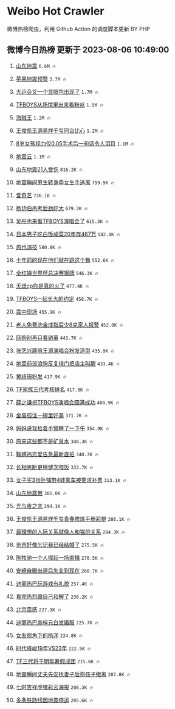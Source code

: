 # Weibo Hot Crawler 



微博热榜爬虫，利用 Github Action 的调度脚本更新 BY PHP 


## 微博今日热榜 更新于 2023-08-06 10:49:00 
1. [山东地震](https://s.weibo.com/weibo?q=%E5%B1%B1%E4%B8%9C%E5%9C%B0%E9%9C%87&t=31&band_rank=1&Refer=top) `6.6M 🔥` 

1. [苹果地震预警](https://s.weibo.com/weibo?q=%E8%8B%B9%E6%9E%9C%E5%9C%B0%E9%9C%87%E9%A2%84%E8%AD%A6&t=31&band_rank=2&Refer=top) `3.7M 🔥` 

1. [大运会又一个显眼包出现了](https://s.weibo.com/weibo?q=%23%E5%A4%A7%E8%BF%90%E4%BC%9A%E5%8F%88%E4%B8%80%E4%B8%AA%E6%98%BE%E7%9C%BC%E5%8C%85%E5%87%BA%E7%8E%B0%E4%BA%86%23&t=31&band_rank=3&Refer=top) `1.7M 🔥` 

1. [TFBOYS从场馆里出来看粉丝](https://s.weibo.com/weibo?q=%23TFBOYS%E4%BB%8E%E5%9C%BA%E9%A6%86%E9%87%8C%E5%87%BA%E6%9D%A5%E7%9C%8B%E7%B2%89%E4%B8%9D%23&t=31&band_rank=4&Refer=top) `1.5M 🔥` 

1. [海贼王](https://s.weibo.com/weibo?q=%E6%B5%B7%E8%B4%BC%E7%8E%8B&t=31&band_rank=5&Refer=top) `1.2M 🔥` 

1. [王俊凯王源易烊千玺同台比心](https://s.weibo.com/weibo?q=%23%E7%8E%8B%E4%BF%8A%E5%87%AF%E7%8E%8B%E6%BA%90%E6%98%93%E7%83%8A%E5%8D%83%E7%8E%BA%E5%90%8C%E5%8F%B0%E6%AF%94%E5%BF%83%23&t=31&band_rank=6&Refer=top) `1.2M 🔥` 

1. [8岁女孩视力仅0.05手术后一句话令人泪目](https://s.weibo.com/weibo?q=%238%E5%B2%81%E5%A5%B3%E5%AD%A9%E8%A7%86%E5%8A%9B%E4%BB%850.05%E6%89%8B%E6%9C%AF%E5%90%8E%E4%B8%80%E5%8F%A5%E8%AF%9D%E4%BB%A4%E4%BA%BA%E6%B3%AA%E7%9B%AE%23&t=31&band_rank=7&Refer=top) `1.1M 🔥` 

1. [地震云](https://s.weibo.com/weibo?q=%E5%9C%B0%E9%9C%87%E4%BA%91&t=31&band_rank=8&Refer=top) `1.1M 🔥` 

1. [山东地震21人受伤](https://s.weibo.com/weibo?q=%23%E5%B1%B1%E4%B8%9C%E5%9C%B0%E9%9C%8721%E4%BA%BA%E5%8F%97%E4%BC%A4%23&t=31&band_rank=9&Refer=top) `816.2K 🔥` 

1. [地震瞬间男生转身牵女生手逃离](https://s.weibo.com/weibo?q=%23%E5%9C%B0%E9%9C%87%E7%9E%AC%E9%97%B4%E7%94%B7%E7%94%9F%E8%BD%AC%E8%BA%AB%E7%89%B5%E5%A5%B3%E7%94%9F%E6%89%8B%E9%80%83%E7%A6%BB%23&t=31&band_rank=10&Refer=top) `759.9K 🔥` 

1. [爱奇艺](https://s.weibo.com/weibo?q=%E7%88%B1%E5%A5%87%E8%89%BA&t=31&band_rank=11&Refer=top) `726.1K 🔥` 

1. [杨玏伯邑考后劲好大](https://s.weibo.com/weibo?q=%23%E6%9D%A8%E7%8E%8F%E4%BC%AF%E9%82%91%E8%80%83%E5%90%8E%E5%8A%B2%E5%A5%BD%E5%A4%A7%23&t=31&band_rank=12&Refer=top) `679.3K 🔥` 

1. [吴彤也来看TFBOYS演唱会了](https://s.weibo.com/weibo?q=%23%E5%90%B4%E5%BD%A4%E4%B9%9F%E6%9D%A5%E7%9C%8BTFBOYS%E6%BC%94%E5%94%B1%E4%BC%9A%E4%BA%86%23&t=31&band_rank=13&Refer=top) `615.3K 🔥` 

1. [日本男子吃白饭咸菜20年存467万](https://s.weibo.com/weibo?q=%23%E6%97%A5%E6%9C%AC%E7%94%B7%E5%AD%90%E5%90%83%E7%99%BD%E9%A5%AD%E5%92%B8%E8%8F%9C20%E5%B9%B4%E5%AD%98467%E4%B8%87%23&t=31&band_rank=14&Refer=top) `582.8K 🔥` 

1. [周也演技](https://s.weibo.com/weibo?q=%E5%91%A8%E4%B9%9F%E6%BC%94%E6%8A%80&t=31&band_rank=15&Refer=top) `580.8K 🔥` 

1. [十年前的现在他们就在跳这个舞](https://s.weibo.com/weibo?q=%E5%8D%81%E5%B9%B4%E5%89%8D%E7%9A%84%E7%8E%B0%E5%9C%A8%E4%BB%96%E4%BB%AC%E5%B0%B1%E5%9C%A8%E8%B7%B3%E8%BF%99%E4%B8%AA%E8%88%9E&t=31&band_rank=16&Refer=top) `552.6K 🔥` 

1. [全红婵世界杯总决赛银牌](https://s.weibo.com/weibo?q=%23%E5%85%A8%E7%BA%A2%E5%A9%B5%E4%B8%96%E7%95%8C%E6%9D%AF%E6%80%BB%E5%86%B3%E8%B5%9B%E9%93%B6%E7%89%8C%23&t=31&band_rank=17&Refer=top) `546.3K 🔥` 

1. [夭璟cp你是真的火了](https://s.weibo.com/weibo?q=%E5%A4%AD%E7%92%9Fcp%E4%BD%A0%E6%98%AF%E7%9C%9F%E7%9A%84%E7%81%AB%E4%BA%86&t=31&band_rank=18&Refer=top) `477.4K 🔥` 

1. [TFBOYS一起长大的约定](https://s.weibo.com/weibo?q=TFBOYS%E4%B8%80%E8%B5%B7%E9%95%BF%E5%A4%A7%E7%9A%84%E7%BA%A6%E5%AE%9A&t=31&band_rank=19&Refer=top) `458.7K 🔥` 

1. [震中现场](https://s.weibo.com/weibo?q=%23%E9%9C%87%E4%B8%AD%E7%8E%B0%E5%9C%BA%23&t=31&band_rank=20&Refer=top) `455.9K 🔥` 

1. [老人免费洗金戒指后少8克家人报警](https://s.weibo.com/weibo?q=%23%E8%80%81%E4%BA%BA%E5%85%8D%E8%B4%B9%E6%B4%97%E9%87%91%E6%88%92%E6%8C%87%E5%90%8E%E5%B0%918%E5%85%8B%E5%AE%B6%E4%BA%BA%E6%8A%A5%E8%AD%A6%23&t=31&band_rank=21&Refer=top) `452.0K 🔥` 

1. [网购别再只看销量](https://s.weibo.com/weibo?q=%E7%BD%91%E8%B4%AD%E5%88%AB%E5%86%8D%E5%8F%AA%E7%9C%8B%E9%94%80%E9%87%8F&t=31&band_rank=22&Refer=top) `443.7K 🔥` 

1. [张艺兴鹿晗王源演唱会粉发造型](https://s.weibo.com/weibo?q=%23%E5%BC%A0%E8%89%BA%E5%85%B4%E9%B9%BF%E6%99%97%E7%8E%8B%E6%BA%90%E6%BC%94%E5%94%B1%E4%BC%9A%E7%B2%89%E5%8F%91%E9%80%A0%E5%9E%8B%23&t=31&band_rank=23&Refer=top) `435.9K 🔥` 

1. [地震前流浪狗反复挠门把店主叫醒](https://s.weibo.com/weibo?q=%23%E5%9C%B0%E9%9C%87%E5%89%8D%E6%B5%81%E6%B5%AA%E7%8B%97%E5%8F%8D%E5%A4%8D%E6%8C%A0%E9%97%A8%E6%8A%8A%E5%BA%97%E4%B8%BB%E5%8F%AB%E9%86%92%23&t=31&band_rank=24&Refer=top) `433.4K 🔥` 

1. [黄绮珊粉发](https://s.weibo.com/weibo?q=%23%E9%BB%84%E7%BB%AE%E7%8F%8A%E7%B2%89%E5%8F%91%23&t=31&band_rank=25&Refer=top) `417.9K 🔥` 

1. [TF家族三代考核排名](https://s.weibo.com/weibo?q=%23TF%E5%AE%B6%E6%97%8F%E4%B8%89%E4%BB%A3%E8%80%83%E6%A0%B8%E6%8E%92%E5%90%8D%23&t=31&band_rank=26&Refer=top) `417.5K 🔥` 

1. [薛之谦祝TFBOYS演唱会圆满成功](https://s.weibo.com/weibo?q=%23%E8%96%9B%E4%B9%8B%E8%B0%A6%E7%A5%9DTFBOYS%E6%BC%94%E5%94%B1%E4%BC%9A%E5%9C%86%E6%BB%A1%E6%88%90%E5%8A%9F%23&t=31&band_rank=27&Refer=top) `408.9K 🔥` 

1. [金晨孤注一掷里好美](https://s.weibo.com/weibo?q=%E9%87%91%E6%99%A8%E5%AD%A4%E6%B3%A8%E4%B8%80%E6%8E%B7%E9%87%8C%E5%A5%BD%E7%BE%8E&t=31&band_rank=28&Refer=top) `371.7K 🔥` 

1. [妈妈说我抬着手臂睡了一下午](https://s.weibo.com/weibo?q=%23%E5%A6%88%E5%A6%88%E8%AF%B4%E6%88%91%E6%8A%AC%E7%9D%80%E6%89%8B%E8%87%82%E7%9D%A1%E4%BA%86%E4%B8%80%E4%B8%8B%E5%8D%88%23&t=31&band_rank=29&Refer=top) `354.9K 🔥` 

1. [原来这些都不是矿泉水](https://s.weibo.com/weibo?q=%E5%8E%9F%E6%9D%A5%E8%BF%99%E4%BA%9B%E9%83%BD%E4%B8%8D%E6%98%AF%E7%9F%BF%E6%B3%89%E6%B0%B4&t=31&band_rank=30&Refer=top) `348.3K 🔥` 

1. [鞠婧祎恋爱告急最新直拍](https://s.weibo.com/weibo?q=%23%E9%9E%A0%E5%A9%A7%E7%A5%8E%E6%81%8B%E7%88%B1%E5%91%8A%E6%80%A5%E6%9C%80%E6%96%B0%E7%9B%B4%E6%8B%8D%23&t=31&band_rank=31&Refer=top) `340.7K 🔥` 

1. [长相思断更檀健次喂饭](https://s.weibo.com/weibo?q=%23%E9%95%BF%E7%9B%B8%E6%80%9D%E6%96%AD%E6%9B%B4%E6%AA%80%E5%81%A5%E6%AC%A1%E5%96%82%E9%A5%AD%23&t=31&band_rank=32&Refer=top) `333.7K 🔥` 

1. [女子买3张卧铺带4娃乘车被要求补票](https://s.weibo.com/weibo?q=%23%E5%A5%B3%E5%AD%90%E4%B9%B03%E5%BC%A0%E5%8D%A7%E9%93%BA%E5%B8%A64%E5%A8%83%E4%B9%98%E8%BD%A6%E8%A2%AB%E8%A6%81%E6%B1%82%E8%A1%A5%E7%A5%A8%23&t=31&band_rank=33&Refer=top) `313.1K 🔥` 

1. [山东地震带](https://s.weibo.com/weibo?q=%E5%B1%B1%E4%B8%9C%E5%9C%B0%E9%9C%87%E5%B8%A6&t=31&band_rank=34&Refer=top) `301.0K 🔥` 

1. [光与夜之恋](https://s.weibo.com/weibo?q=%E5%85%89%E4%B8%8E%E5%A4%9C%E4%B9%8B%E6%81%8B&t=31&band_rank=35&Refer=top) `294.1K 🔥` 

1. [王俊凯王源易烊千玺青春修炼手册彩排](https://s.weibo.com/weibo?q=%23%E7%8E%8B%E4%BF%8A%E5%87%AF%E7%8E%8B%E6%BA%90%E6%98%93%E7%83%8A%E5%8D%83%E7%8E%BA%E9%9D%92%E6%98%A5%E4%BF%AE%E7%82%BC%E6%89%8B%E5%86%8C%E5%BD%A9%E6%8E%92%23&t=31&band_rank=36&Refer=top) `286.1K 🔥` 

1. [最理想的人际关系就像人和猫的关系](https://s.weibo.com/weibo?q=%E6%9C%80%E7%90%86%E6%83%B3%E7%9A%84%E4%BA%BA%E9%99%85%E5%85%B3%E7%B3%BB%E5%B0%B1%E5%83%8F%E4%BA%BA%E5%92%8C%E7%8C%AB%E7%9A%84%E5%85%B3%E7%B3%BB&t=31&band_rank=37&Refer=top) `284.3K 🔥` 

1. [爸爸好像忘记我已经结婚了](https://s.weibo.com/weibo?q=%23%E7%88%B8%E7%88%B8%E5%A5%BD%E5%83%8F%E5%BF%98%E8%AE%B0%E6%88%91%E5%B7%B2%E7%BB%8F%E7%BB%93%E5%A9%9A%E4%BA%86%23&t=31&band_rank=38&Refer=top) `275.5K 🔥` 

1. [陈牧驰一个人撑起一场直播](https://s.weibo.com/weibo?q=%23%E9%99%88%E7%89%A7%E9%A9%B0%E4%B8%80%E4%B8%AA%E4%BA%BA%E6%92%91%E8%B5%B7%E4%B8%80%E5%9C%BA%E7%9B%B4%E6%92%AD%23&t=31&band_rank=39&Refer=top) `270.5K 🔥` 

1. [安崎自曝出道后失业到现在](https://s.weibo.com/weibo?q=%23%E5%AE%89%E5%B4%8E%E8%87%AA%E6%9B%9D%E5%87%BA%E9%81%93%E5%90%8E%E5%A4%B1%E4%B8%9A%E5%88%B0%E7%8E%B0%E5%9C%A8%23&t=31&band_rank=40&Refer=top) `260.7K 🔥` 

1. [迪丽热巴玩游戏有礼貌](https://s.weibo.com/weibo?q=%E8%BF%AA%E4%B8%BD%E7%83%AD%E5%B7%B4%E7%8E%A9%E6%B8%B8%E6%88%8F%E6%9C%89%E7%A4%BC%E8%B2%8C&t=31&band_rank=41&Refer=top) `257.4K 🔥` 

1. [看完热烈跟自己和解了](https://s.weibo.com/weibo?q=%E7%9C%8B%E5%AE%8C%E7%83%AD%E7%83%88%E8%B7%9F%E8%87%AA%E5%B7%B1%E5%92%8C%E8%A7%A3%E4%BA%86&t=31&band_rank=42&Refer=top) `236.2K 🔥` 

1. [北京震感](https://s.weibo.com/weibo?q=%E5%8C%97%E4%BA%AC%E9%9C%87%E6%84%9F&t=31&band_rank=43&Refer=top) `227.9K 🔥` 

1. [迪丽热巴帝梓元白发婚服](https://s.weibo.com/weibo?q=%23%E8%BF%AA%E4%B8%BD%E7%83%AD%E5%B7%B4%E5%B8%9D%E6%A2%93%E5%85%83%E7%99%BD%E5%8F%91%E5%A9%9A%E6%9C%8D%23&t=31&band_rank=44&Refer=top) `225.7K 🔥` 

1. [女友视角下的杨洋](https://s.weibo.com/weibo?q=%E5%A5%B3%E5%8F%8B%E8%A7%86%E8%A7%92%E4%B8%8B%E7%9A%84%E6%9D%A8%E6%B4%8B&t=31&band_rank=45&Refer=top) `224.8K 🔥` 

1. [时代峰峻19年VS23年](https://s.weibo.com/weibo?q=%23%E6%97%B6%E4%BB%A3%E5%B3%B0%E5%B3%BB19%E5%B9%B4VS23%E5%B9%B4%23&t=31&band_rank=46&Refer=top) `222.5K 🔥` 

1. [TF三代将于明年暑假成团](https://s.weibo.com/weibo?q=%23TF%E4%B8%89%E4%BB%A3%E5%B0%86%E4%BA%8E%E6%98%8E%E5%B9%B4%E6%9A%91%E5%81%87%E6%88%90%E5%9B%A2%23&t=31&band_rank=47&Refer=top) `215.6K 🔥` 

1. [地震瞬间丈夫先安抚妻子后抱孩子撤离](https://s.weibo.com/weibo?q=%23%E5%9C%B0%E9%9C%87%E7%9E%AC%E9%97%B4%E4%B8%88%E5%A4%AB%E5%85%88%E5%AE%89%E6%8A%9A%E5%A6%BB%E5%AD%90%E5%90%8E%E6%8A%B1%E5%AD%A9%E5%AD%90%E6%92%A4%E7%A6%BB%23&t=31&band_rank=48&Refer=top) `207.8K 🔥` 

1. [七时吉祥虎猪彩云海报](https://s.weibo.com/weibo?q=%23%E4%B8%83%E6%97%B6%E5%90%89%E7%A5%A5%E8%99%8E%E7%8C%AA%E5%BD%A9%E4%BA%91%E6%B5%B7%E6%8A%A5%23&t=31&band_rank=49&Refer=top) `206.3K 🔥` 

1. [多条铁路线因地震停运](https://s.weibo.com/weibo?q=%23%E5%A4%9A%E6%9D%A1%E9%93%81%E8%B7%AF%E7%BA%BF%E5%9B%A0%E5%9C%B0%E9%9C%87%E5%81%9C%E8%BF%90%23&t=31&band_rank=50&Refer=top) `205.6K 🔥` 

